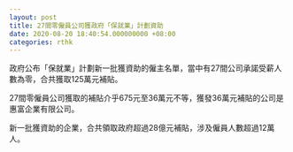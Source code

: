 ```yaml
---
layout: post
title: 27間零僱員公司獲政府「保就業」計劃資助
date: 2020-08-20 18:40:54.000000000 +08:00
categories: rthk
---
```


政府公布「保就業」計劃新一批獲資助的僱主名單，當中有27間公司承諾受薪人數為零，合共獲取125萬元補貼。

27間零僱員公司獲取的補貼介乎675元至36萬元不等，獲發36萬元補貼的公司是惠富企業有限公司。

新一批獲資助的企業，合共領取政府超過28億元補貼，涉及僱員人數超過12萬人。
